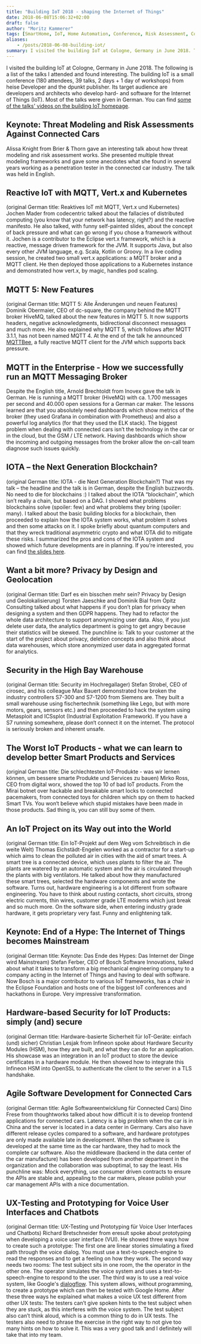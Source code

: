 ```yaml
---
title: "Building IoT 2018 - shaping the Internet of Things"
date: 2018-06-08T15:06:32+02:00
draft: false
author: "Moritz Kammerer"
tags: [SmartHome, IoT, Home Automation, Conference, Risk Assessment, Connected Cars, MQTT, Kubernetes, Vert.x, IOTA, Privacy by Design, SIMATIC S7, Security, UX Testing, Voice User Interfaces]
aliases:
    - /posts/2018-06-08-building-iot/
summary: I visited the building IoT at Cologne, Germany in June 2018. The following is a list of the talks I attended and found interesting.
---
```

I visited the building IoT at Cologne, Germany in June 2018. The following is a list of the talks I attended and found interesting. The building IoT is a small conference (180 attendees, 39 talks, 2 days + 1 day of workshops) from heise Developer and the dpunkt publisher. Its target audience are developers and architects who develop hard- and software for the Internet of Things (IoT). Most of the talks were given in German. You can find [some of the talks' videos on the building IoT homepage](https://www.buildingiot.de/videos.php).

## Keynote: Threat Modeling and Risk Assessments Against Connected Cars
Alissa Knight from Brier & Thorn gave an interesting talk about how threat modeling and risk assessment works. She presented multiple threat modeling frameworks and gave some anecdotes what she found in several years working as a penetration tester in the connected car industry. The talk was held in English.

## Reactive IoT with MQTT, Vert.x and Kubernetes
(original German title: Reaktives IoT mit MQTT, Vert.x und Kubernetes)
Jochen Mader from codecentric talked about the fallacies of distributed computing (you know that your network has latency, right?) and the reactive manifesto. He also talked, with funny self-painted slides, about the concept of back pressure and what can go wrong if you chose a framework without it. Jochen is a contributor to the Eclipse vert.x framework, which is a reactive, message driven framework for the JVM. It supports Java, but also every other JVM language, e.g. Scala, Kotlin or Groovy. In a live coding session, he created two small vert.x applications: a MQTT broker and a MQTT client. He then deployed those applications to a Kubernetes instance and demonstrated how vert.x, by magic, handles pod scaling.

## MQTT 5: New Features
(original German title: MQTT 5: Alle Änderungen und neuen Features)
Dominik Obermaier, CEO of dc-square, the company behind the MQTT broker HiveMQ, talked about the new features in MQTT 5. It now supports headers, negative acknowledgments, bidirectional disconnect messages and much more. He also explained why MQTT 5, which follows after MQTT 3.1.1, has not been named MQTT 4. At the end of the talk he announced [MQTTBee](https://github.com/mqtt-bee/mqtt-bee), a fully reactive MQTT client for the JVM which supports back pressure.

## MQTT in the Enterprise - How we successfully run an MQTT Messaging Broker
Despite the English title, Arnold Brechtoldt from Inovex gave the talk in German. He is running a MQTT broker (HiveMQ) with ca. 1.700 messages per second and 40.000 open sessions for a German car maker. The lessons learned are that you absolutely need dashboards which show metrics of the broker (they used Grafana in combination with Prometheus) and also a powerful log analytics (for that they used the ELK stack). The biggest problem when dealing with connected cars isn’t the technology in the car or in the cloud, but the GSM / LTE network. Having dashboards which show the incoming and outgoing messages from the broker allow the on-call team diagnose such issues quickly.

## IOTA – the Next Generation Blockchain?
(original German title: IOTA - die Next Generation Blockchain?)
That was my talk – the headline and the talk is in German, despite the English buzzwords. No need to die for blockchains :) I talked about the IOTA “blockchain”, which isn’t really a chain, but based on a DAG. I showed what problems blockchains solve (spoiler: few) and what problems they bring (spoiler: many). I talked about the basic building blocks for a blockchain, then proceeded to explain how the IOTA system works, what problem it solves and then some attacks on it. I spoke briefly about quantum computers and that they wreck traditional asymmetric crypto and what IOTA did to mitigate these risks. I summarized the pros and cons of the IOTA system and showed which future developments are in planning.
If you’re interested, you can find [the slides here](https://www.slideshare.net/QAware/iota-die-next-generation-blockchain).

## Want a bit more? Privacy by Design and Geolocation
(original German title: Darf es ein bisschen mehr sein? Privacy by Design und Geolokalisierung)
Torsten Jaeschke and Dominik Bial from Opitz Consulting talked about what happens if you don’t plan for privacy when designing a system and then GDPR happens. They had to refactor the whole data architecture to support anonymizing user data. Also, if you just delete user data, the analytics department is going to get angry because their statistics will be skewed. The punchline is: Talk to your customer at the start of the project about privacy, deletion concepts and also think about data warehouses, which store anonymized user data in aggregated format for analytics.

## Security in the High Bay Warehouse
(original German title: Security im Hochregallager)
Stefan Strobel, CEO of cirosec, and his colleague Max Bauert demonstrated how broken the industry controllers S7-300 and S7-1200 from Siemens are. They built a small warehouse using fischertechnik (something like Lego, but with more motors, gears, sensors etc.) and then proceeded to hack the system using Metasploit and ICSsplot (Industrial Exploitation Framework). If you have a S7 running somewhere, please don‘t connect it on the internet. The protocol is seriously broken and inherent unsafe.

## The Worst IoT Products - what we can learn to develop better Smart Products and Services
(original German title: Die schlechtesten IoT-Produkte - was wir lernen können, um bessere smarte Produkte und Services zu bauen)
Mirko Ross, CEO from digital worx, showed the top 10 of bad IoT products. From the Mirai botnet over hackable and breakable smart locks to connected pacemakers, from connected toys for children which spy on them to hacked Smart TVs. You won‘t believe which stupid mistakes have been made in those products. Sad thing is, you can still buy some of them.

## An IoT Project on its Way out into the World
(original German title: Ein IoT-Projekt auf dem Weg vom Schreibtisch in die weite Welt)
Thomas Eichstädt-Engelen worked as a contractor for a start-up which aims to clean the polluted air in cities with the aid of smart trees. A smart tree is a connected device, which uses plants to filter the air. The plants are watered by an automatic system and the air is circulated through the plants with big ventilators. He talked about how they manufactured these smart trees, selected the hardware components and wrote the software. Turns out, hardware engineering is a lot different from software engineering. You have to think about rusting contacts, short circuits, strong electric currents, thin wires, customer grade LTE modems which just break and so much more. On the software side, when entering industry grade hardware, it gets proprietary very fast. Funny and enlightening talk.

## Keynote: End of a Hype: The Internet of Things becomes Mainstream
(original German title: Keynote: Das Ende des Hypes: Das Internet der Dinge wird Mainstream)
Stefan Ferber, CEO of Bosch Software Innovations, talked about what it takes to transform a big mechanical engineering company to a company acting in the Internet of Things and having to deal with software. Now Bosch is a major contributor to various IoT frameworks, has a chair in the Eclipse Foundation and hosts one of the biggest IoT conferences and hackathons in Europe. Very impressive transformation.

## Hardware-based Security for IoT Products: simply (and) secure
(original German title: Hardware-basierte Sicherheit für IoT-Geräte: einfach (und) sicher)
Christian Lesjak from Infineon spoke about Hardware Security Modules (HSM), how they are built, and what they can do for an application. His showcase was an integration in an IoT product to store the device certificates in a hardware module. He then showed how to integrate this Infineon HSM into OpenSSL to authenticate the client to the server in a TLS handshake.

## Agile Software Development for Connected Cars
(original German title: Agile Softwareentwicklung für Connected Cars)
Dino Frese from thoughtworks talked about how difficult it is to develop frontend applications for connected cars. Latency is a big problem when the car is in China and the server is located in a data center in Germany. Cars also have different release cycles compared to a software, and hardware prototypes are only made available late in development. When the software is developed at the same time as the car hardware, they had to mock the complete car software. Also the middleware (backend in the data center of the car manufacture) has been developed from another department in the organization and the collaboration was suboptimal, to say the least. His punchline was: Mock everything, use consumer driven contracts to ensure the APIs are stable and, appealing to the car makers, please publish your car management APIs with a nice documentation.

## UX-Testing and Prototyping for Voice User Interfaces and Chatbots
(original German title: UX-Testing und Prototyping für Voice User Interfaces und Chatbots)
Richard Bretschneider from eresult spoke about prototyping when developing a voice user interface (VUI). He showed three ways how to create such a prototype: The first one are linear stories simulating a fixed path through the voice dialog. You must use a text-to-speech-engine to read the responses and to get a feeling on how they work. The second way needs two rooms: The test subject sits in one room, the the operator in the other one. The operator simulates the voice system and uses a text-to-speech-engine to respond to the user. The third way is to use a real voice system, like Google's [dialogflow](https://dialogflow.com/). This system allows, without programming, to create a prototype which can then be tested with Google Home. After these three ways he explained what makes a voice UX test different from other UX tests: The testers can’t give spoken hints to the test subject when they are stuck, as this interferes with the voice system. The test subject also can’t think aloud, which is a common thing to do in UX tests. The testers also need to phrase the exercise in the right way to not give too many hints on how to solve it. This was a very good talk and I definitely will take that into my team.

